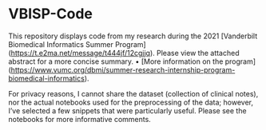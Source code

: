 # VBISP-Code

This repository displays code from my research during the 2021 [Vanderbilt Biomedical Informatics Summer Program] (https://t.e2ma.net/message/t444jf/12cgjjq). Please view the attached abstract for a more concise summary.
	• [More information on the program] (https://www.vumc.org/dbmi/summer-research-internship-program-biomedical-informatics).
	
For privacy reasons, I cannot share the dataset (collection of clinical notes), nor the actual notebooks used for the preprocessing of the data; however, I’ve selected a few snippets that were particularly useful. Please see the notebooks for more informative comments. 
